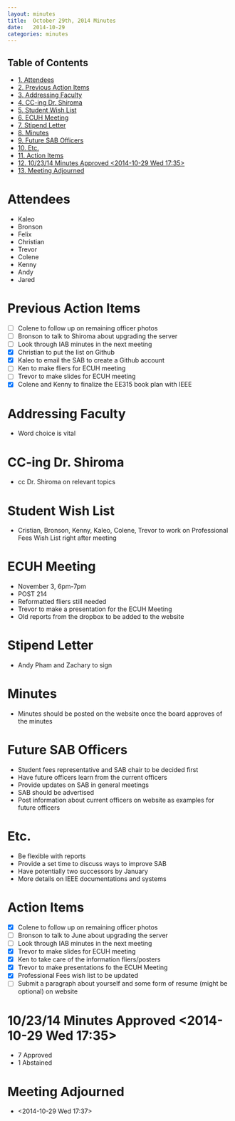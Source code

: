 ```yaml
---
layout: minutes
title:  October 29th, 2014 Minutes
date:   2014-10-29
categories: minutes
---
```


<div id="table-of-contents">
<h2>Table of Contents</h2>
<div id="text-table-of-contents">
<ul>
<li><a href="#sec-1">1. Attendees</a></li>
<li><a href="#sec-2">2. Previous Action Items</a></li>
<li><a href="#sec-3">3. Addressing Faculty</a></li>
<li><a href="#sec-4">4. CC-ing Dr. Shiroma</a></li>
<li><a href="#sec-5">5. Student Wish List</a></li>
<li><a href="#sec-6">6. ECUH Meeting</a></li>
<li><a href="#sec-7">7. Stipend Letter</a></li>
<li><a href="#sec-8">8. Minutes</a></li>
<li><a href="#sec-9">9. Future SAB Officers</a></li>
<li><a href="#sec-10">10. Etc.</a></li>
<li><a href="#sec-11">11. Action Items</a></li>
<li><a href="#sec-12">12. 10/23/14 Minutes Approved <span class="timestamp-wrapper"><span class="timestamp">&lt;2014-10-29 Wed 17:35&gt;</span></span></a></li>
<li><a href="#sec-13">13. Meeting Adjourned</a></li>
</ul>
</div>
</div>

# Attendees<a id="sec-1" name="sec-1"></a>

-   Kaleo
-   Bronson
-   Felix
-   Christian
-   Trevor
-   Colene
-   Kenny
-   Andy
-   Jared

# Previous Action Items<a id="sec-2" name="sec-2"></a>

-   [ ] Colene to follow up on remaining officer photos
-   [ ] Bronson to talk to Shiroma about upgrading the server
-   [ ] Look through IAB minutes in the next meeting
-   [X] Christian to put the list on Github
-   [X] Kaleo to email the SAB to create a Github account
-   [ ] Ken to make fliers for ECUH meeting
-   [ ] Trevor to make slides for ECUH meeting
-   [X] Colene and Kenny to finalize the EE315 book plan with IEEE

# Addressing Faculty<a id="sec-3" name="sec-3"></a>

-   Word choice is vital

# CC-ing Dr. Shiroma<a id="sec-4" name="sec-4"></a>

-   cc Dr. Shiroma on relevant topics

# Student Wish List<a id="sec-5" name="sec-5"></a>

-   Cristian, Bronson, Kenny, Kaleo, Colene, Trevor to work on Professional Fees Wish List right after meeting

# ECUH Meeting<a id="sec-6" name="sec-6"></a>

-   November 3, 6pm-7pm
-   POST 214
-   Reformatted fliers still needed
-   Trevor to make a presentation for the ECUH Meeting
-   Old reports from the dropbox to be added to the website

# Stipend Letter<a id="sec-7" name="sec-7"></a>

-   Andy Pham and Zachary to sign

# Minutes<a id="sec-8" name="sec-8"></a>

-   Minutes should be posted on the website once the board approves of the minutes

# Future SAB Officers<a id="sec-9" name="sec-9"></a>

-   Student fees representative and SAB chair to be decided first
-   Have future officers learn from the current officers
-   Provide updates on SAB in general meetings
-   SAB should be advertised
-   Post information about current officers on website as examples for future officers

# Etc.<a id="sec-10" name="sec-10"></a>

-   Be flexible with reports
-   Provide a set time to discuss ways to improve SAB
-   Have potentially two successors by January
-   More details on IEEE documentations and systems

# Action Items<a id="sec-11" name="sec-11"></a>

-   [x] Colene to follow up on remaining officer photos
-   [ ] Bronson to talk to June about upgrading the server
-   [ ] Look through IAB minutes in the next meeting
-   [x] Trevor to make slides for ECUH meeting
-   [x] Ken to take care of the information fliers/posters
-   [x] Trevor to make presentations fo the ECUH Meeting
-   [x] Professional Fees wish list to be updated
-   [ ] Submit a paragraph about yourself and some form of resume (might be optional) on website

# 10/23/14 Minutes Approved <span class="timestamp-wrapper"><span class="timestamp">&lt;2014-10-29 Wed 17:35&gt;</span></span><a id="sec-12" name="sec-12"></a>

-   7 Approved
-   1 Abstained

# Meeting Adjourned<a id="sec-13" name="sec-13"></a>

-   <span class="timestamp-wrapper"><span class="timestamp">&lt;2014-10-29 Wed 17:37&gt;</span></span>
